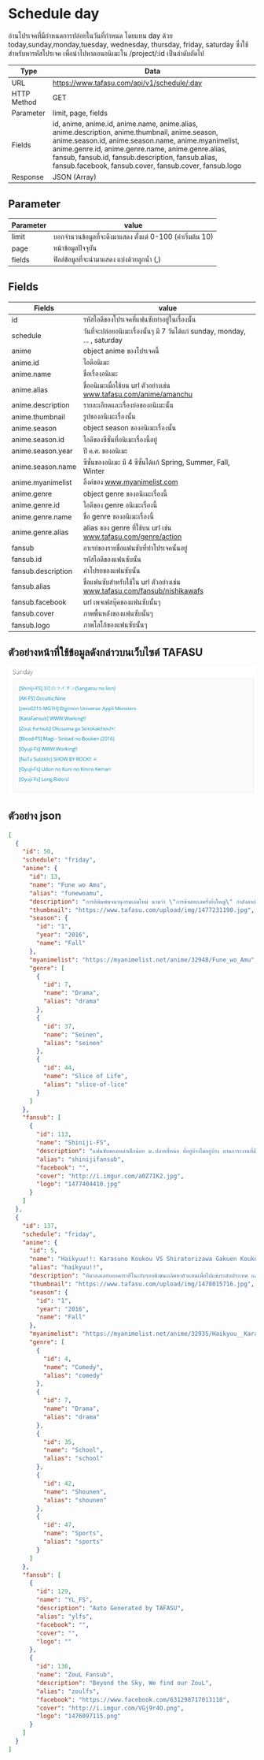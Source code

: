 # Schedule day
อ่านโปรเจคที่มีกำหนดการปล่อยในวันที่กำหนด โดยแทน day ด้วย today,sunday,monday,tuesday, wednesday, thursday, friday, saturday ซึ่งใช้สำหรับหารหัสโปรเจค เพื่อนำไปหาตอนอนิเมะใน /project/:id เป็นลำดับถัดไป

Type | Data
--- | ---
URL | https://www.tafasu.com/api/v1/schedule/:day
HTTP Method | GET
Parameter | limit, page, fields
Fields | id, anime, anime.id, anime.name, anime.alias, anime.description, anime.thumbnail, anime.season, anime.season.id, anime.season.name, anime.myanimelist, anime.genre.id, anime.genre.name, anime.genre.alias, fansub, fansub.id, fansub.description, fansub.alias, fansub.facebook, fansub.cover, fansub.cover, fansub.logo
Response | JSON (Array)

## Parameter
Parameter | value
--- | ---
limit | บอกจำนวนข้อมูลที่จะดึงมาแสดง ตั้งแต่ 0-100 (ค่าเริ่มต้น 10)
page | หน้าข้อมูลปัจจุบัน
fields | ฟิลล์ข้อมูลที่จะนำมาแสดง แบ่งด้วยลูกน้ำ (,)


## Fields
Fields| value
--- | ---
id | รหัสไอดีของโปรเจคที่แฟนซับทำอยู่ในเรื่องนั้น
schedule | วันที่จะปล่อยอนิเมะเรื่องนั้นๆ มี 7 วันได้แก่ sunday, monday, ... , saturday
anime | object anime ของโปรเจคนี้
anime.id | ไอดีอนิเมะ
anime.name | ชื่อเรื่องอนิเมะ
anime.alias | ชื่ออนิเมะเมื่อใช้บน url ตัวอย่างเช่น www.tafasu.com/anime/amanchu
anime.description | รายละเอียดและเรื่องย่อของอนิเมะนั้น
anime.thumbnail | รูปของอนิเมะเรื่องนั้น
anime.season | object season ของอนิเมะเรื่องนั้น
anime.season.id | ไอดีของซีซั่นที่อนิเมะเรื่องนี้อยู่
anime.season.year | ปี ค.ศ. ของอนิเมะ
anime.season.name | ซีซั่นของอนิเมะ มี 4 ซีซั่นได้แก้ Spring, Summer, Fall, Winter
anime.myanimelist | ลิ้งค์ของ www.myanimelist.com
anime.genre | object genre ของอนิเมะเรื่องนี้
anime.genre.id | ไอดีของ genre อนิเมะเรื่องนี้
anime.genre.name | ชื่อ genre ของอนิเมะเรื่องนี้
anime.genre.alias | alias ของ genre ที่ใช้บน url เช่น www.tafasu.com/genre/action
fansub | อาเรย์ของรายชื่อแฟนซับที่ทำโปรเจคนั้นอยู่
fansub.id | รหัสไอดีของแฟนซับนั้น
fansub.description | คำโปรยของแฟนซับนั้น
fansub.alias | ชื่อแฟนซับสำหรับใช้ใน url ตัวอย่างเช่น www.tafasu.com/fansub/nishikawafs
fansub.facebook | url เพจเฟสบุ๊คของแฟนซับนั้นๆ
fansub.cover | ภาพพื้นหลังของแฟนซับนั้นๆ
fansub.logo | ภาพโลโก้ของแฟนซับนั้นๆ

## ตัวอย่างหน้าที่ใช้ข้อมูลดังกล่าวบนเว็บไซต์ TAFASU
![](/images/preview_schedule_day.png)

## ตัวอย่าง json
```json
[
  {
    "id": 50,
    "schedule": "friday",
    "anime": {
      "id": 13,
      "name": "Fune wo Amu",
      "alias": "funewoamu",
      "description": "การตีพิมพ์พจนานุกรมเล่มใหม่ นามว่า \"การข้ามทะเลครั้งยิ่งใหญ่\" กำลังดำเนินการ มิทซูยะ มาจิเมะ ที่เคยเป็นเซลล์แมนของสำนักพิมพ์ เกนบู ได้ถูก โควเฮย์ อารากิ บรรณานุกรมโคตรเทพแห่งแผนกบรรณาธิการพจนานุกรมที่กำลังจะเกษียณไปฝึกงาน โดยที่แผนกนี้เคยถูกเรียกว่า \"ไม่กินเงิน\" แต่มิทซูยะก็ใช้ความสามารถของเขากับคำศัพท์ต่างๆ ที่จะเป็นบรรณานุกรมระดับเทพให้ได้ แต่มิทซูยะนั้น มนุษยสัมพันธ์ไม่ค่อยดีนัก ซึ่งได้ทำงานกับ มาซาชิ นิชิโอกะ ที่สามารถอธิบายตัวเองได้ดีกว่า",
      "thumbnail": "https://www.tafasu.com/upload/img/1477231190.jpg",
      "season": {
        "id": "1",
        "year": "2016",
        "name": "Fall"
      },
      "myanimelist": "https://myanimelist.net/anime/32948/Fune_wo_Amu",
      "genre": [
        {
          "id": 7,
          "name": "Drama",
          "alias": "drama"
        },
        {
          "id": 37,
          "name": "Seinen",
          "alias": "seinen"
        },
        {
          "id": 44,
          "name": "Slice of Life",
          "alias": "slice-of-lice"
        }
      ]
    },
    "fansub": [
      {
        "id": 113,
        "name": "Shiniji-FS",
        "description": "แฟนซับของเหล่าเด็กน้อย ม.ปลายสี่หน่อ ที่อยู่บ้างไม่อยู่บ้าง ตามภาระงานที่มี ผลงานของพวกเขา จะยอดเยี่ยม หรือ ยอดแย่กันแน่ ติดตามได้ที่ Shiniji-FS เลยจ้า（＞ｗ＜）",
        "alias": "shinijifansub",
        "facebook": "",
        "cover": "http://i.imgur.com/a0Z7IK2.jpg",
        "logo": "1477404410.jpg"
      }
    ]
  },
  {
    "id": 137,
    "schedule": "friday",
    "anime": {
      "id": 5,
      "name": "Haikyuu!!: Karasuno Koukou VS Shiratorizawa Gakuen Koukou",
      "alias": "haikyuu!!",
      "description": "ทีมวอลเลย์บอลคาราสึโนะกับรอบชิงชนะเลิศหาตัวเเทนเพื่อไปเเข่งระดับประเทศ เเล้วเเมชต์สุดท้ายนี้ต้องเจอราชาจากชิราโทริซาว่า เเล้วอดีตอีกาบินไม่ได้ จะเอาชนะอินทรีย์ขาวได้หรือไม่ ติดตามกันได้เลยค่ะ",
      "thumbnail": "https://www.tafasu.com/upload/img/1478015716.jpg",
      "season": {
        "id": "1",
        "year": "2016",
        "name": "Fall"
      },
      "myanimelist": "https://myanimelist.net/anime/32935/Haikyuu__Karasuno_Koukou_VS_Shiratorizawa_Gakuen_Koukou?q=haikyuu",
      "genre": [
        {
          "id": 4,
          "name": "Comedy",
          "alias": "comedy"
        },
        {
          "id": 7,
          "name": "Drama",
          "alias": "drama"
        },
        {
          "id": 35,
          "name": "School",
          "alias": "school"
        },
        {
          "id": 42,
          "name": "Shounen",
          "alias": "shounen"
        },
        {
          "id": 47,
          "name": "Sports",
          "alias": "sports"
        }
      ]
    },
    "fansub": [
      {
        "id": 129,
        "name": "YL_FS",
        "description": "Auto Generated by TAFASU",
        "alias": "ylfs",
        "facebook": "",
        "cover": "",
        "logo": ""
      },
      {
        "id": 136,
        "name": "ZouL Fansub",
        "description": "Beyond the Sky, We find our ZouL",
        "alias": "zoulfs",
        "facebook": "https://www.facebook.com/631298717013118",
        "cover": "http://i.imgur.com/VGj9r4O.png",
        "logo": "1476097115.png"
      }
    ]
  }
]
```
